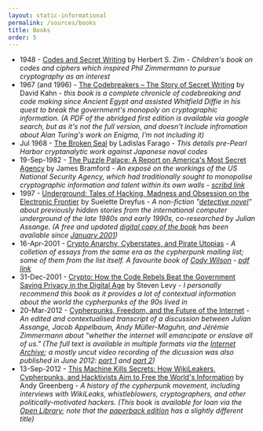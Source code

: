 ```yaml
---
layout: static-informational
permalink: /sources/books
title: Books
order: 5
---
```


* 1948 - [Codes and Secret Writing](https://www.goodreads.com/book/show/1113675.Codes_and_Secret_Writing) by Herbert S. Zim - _Children's book on codes and ciphers which inspired Phil Zimmermann to pursue cryptography as an interest_
* 1967 (and 1996) - [The Codebreakers – The Story of Secret Writing](https://en.wikipedia.org/wiki/The_Codebreakers) by David Kahn - _this book is a complete chronicle of codebreaking and code making since Ancient Egypt and assisted Whitfield Diffie in his quest to break the government's monopoly on cryptographic information. (A PDF of the abridged first edition is available via google search, but as it's not the full version, and doesn't include infromation about Alan Turing's work on Enigma, I'm not including it)_
* Jul 1968 - [The Broken Seal](https://www.goodreads.com/book/show/2225948.The_Broken_Seal) by Ladislas Farago - _This details pre-Pearl Harbor cryptanalytic work against Japanese naval codes_
* 19-Sep-1982 - [The Puzzle Palace: A Report on America's Most Secret Agency](https://en.wikipedia.org/wiki/The_Puzzle_Palace) by James Bramford - _An exposé on the workings of the US National Security Agency, which had traditionally sought to monopolise cryptographic information and talent within its own walls_ - _[scribd link](https://www.scribd.com/doc/57791980/The-Puzzle-Palace)_
* 1997 - [Underground: Tales of Hacking, Madness and Obsession on the Electronic Frontier](http://www.underground-book.net/about.php3) by Suelette Dreyfus - _A non-fiction "[detective novel](http://www.underground-book.net/about.php3)" about previously hidden stories from the international computer underground of the late 1980s and early 1990s, co-researched by Julian Assange. (A free and updated [digital copy of the book](https://suelette.home.xs4all.nl/underground/justin/contents.html) has been available since [January 2001](https://suelette.home.xs4all.nl/underground/justin/preface.html))_
* 16-Apr-2001 - [Crypto Anarchy, Cyberstates, and Pirate Utopias](https://mitpress.mit.edu/books/crypto-anarchy-cyberstates-and-pirate-utopias) - _A colletion of essays from the same era as the cypherpunk mailing list; some of them from the list itself. A favourite book of [Cody Wilson](people/cody-wilson)_ - _[pdf link](https://monoskop.org/images/4/42/Ludlow_Peter_Crypto_Anarchy_Cyberstates_and_Pirate_Utopias.pdf)_
* 31-Dec-2001 - [Crypto: How the Code Rebels Beat the Government Saving Privacy in the Digital Age](https://en.wikipedia.org/wiki/Crypto:_How_the_Code_Rebels_Beat_the_Government%E2%80%94Saving_Privacy_in_the_Digital_Age) by Steven Levy - _I personally recommend this book as it provides a lot of contextual information about the world the cypherpunks of the 90s lived in_
* 20-Mar-2012 - [Cypherpunks, Freedom, and the Future of the Internet](http://www.orbooks.com/catalog/cypherpunks/) - _An edited and contextualised transcript of a discussion between Julian Assange, Jacob Appelbaum, Andy Müller-Maguhn, and Jérémie Zimmermann about "whether the internet will emancipate or enslave all of us." (The full text is available in multiple formats via the [Internet Archive](https://archive.org/details/pdfy-ekVVZgGOThtG6fXb); a mostly uncut video recording of the dicussion was also published in June 2012: [part 1](https://youtu.be/i85fX9-sKYo) and [part 2](https://youtu.be/FPebAr7ST-E))_
* 13-Sep-2012 - [This Machine Kills Secrets: How WikiLeakers, Cypherpunks, and Hacktivists Aim to Free the World's Information]() by Andy Greenberg - _A history of the cypherpunk movement, including interviews with WikiLeaks, whistleblowers, cryptographers, and other politically-motivated hackers. (This book is available for loan via the [Open Library](https://openlibrary.org/books/OL25198339M/This_machine_kills_secrets); note that the [paperback edition](https://www.goodreads.com/book/show/18114151-this-machine-kills-secrets) has a slightly different title)_
